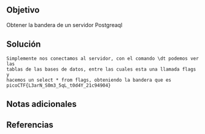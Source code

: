 ## Objetivo
Obtener la bandera de un servidor  Postgreaql

## Solución
```
Simplemente nos conectamos al servidor, con el comando \dt podemos ver las
tablas de las bases de datos, entre las cuales esta una llamada flags y
hacemos un select * from flags, obteniendo la bandera que es
picoCTF{L3arN_S0m3_5qL_t0d4Y_21c94904}
```
## Notas adicionales
## Referencias